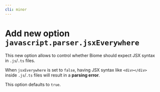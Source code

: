 ```yaml
---
cli: minor
---
```


# Add new option `javascript.parser.jsxEverywhere`

This new option allows to control whether Biome should expect JSX syntax in `.js`/`.ts` files.

When `jsxEverywhere` is set to `false`, having JSX syntax like `<div></div>` inside `.js`/`.ts` files will result in a **parsing error**.

This option defaults to `true`.
